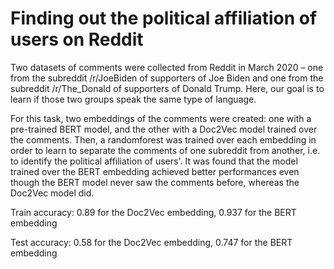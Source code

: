 # Finding out the political affiliation of users on Reddit

Two datasets of comments were collected from Reddit in March 2020 – one from the subreddit /r/JoeBiden of supporters of Joe Biden and one from the subreddit /r/The_Donald of supporters of Donald Trump. Here, our goal is to learn if those two groups speak the same type of language.

For this task, two embeddings of the comments were created: one with a pre-trained BERT model, and the other with a Doc2Vec model trained over the comments. Then, a randomforest was trained over each embedding in order to learn to separate the comments of one subreddit from another, i.e. to identify the political affiliation of users'. It was found that the model trained over the BERT embedding achieved better performances even though the BERT model never saw the comments before, whereas the Doc2Vec model did.

Train accuracy: 0.89 for the Doc2Vec embedding, 0.937 for the BERT embedding

Test accuracy: 0.58 for the Doc2Vec embedding, 0.747 for the BERT embedding

